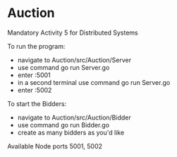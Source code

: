 # Auction
Mandatory Activity 5 for Distributed Systems

To run the program:
- navigate to Auction/src/Auction/Server
- use command go run Server.go
- enter :5001
- in a second terminal use command go run Server.go
- enter :5002


To start the Bidders:
- navigate to Auction/src/Auction/Bidder
- use command go run Bidder.go
- create as many bidders as you'd like

Available Node ports 5001, 5002
